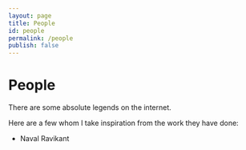 ```yaml
---
layout: page
title: People
id: people
permalink: /people
publish: false
---
```


# People 

There are some absolute legends on the internet. 

Here are a few whom I take inspiration from the work they have done: 
- Naval Ravikant 
